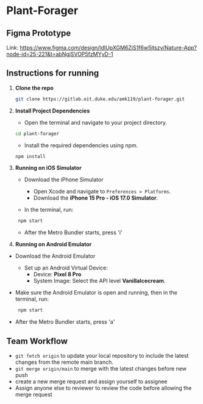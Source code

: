 # Plant-Forager

## Figma Prototype

Link: https://www.figma.com/design/ldIUpXGM6ZjS1f6w5jtszy/Nature-App?node-id=25-221&t=abNgjSVOP5fzMYyD-1

## Instructions for running

1. **Clone the repo**

   ```bash
   git clone https://gitlab.oit.duke.edu/amk119/plant-forager.git
   ```

2. **Install Project Dependencies**

   - Open the terminal and navigate to your project directory.

   ```bash
   cd plant-forager
   ```

   - Install the required dependencies using npm.

   ```bash
   npm install
   ```

3. **Running on iOS Simulator**

   - Download the iPhone Simulator

     - Open Xcode and navigate to `Preferences > Platforms`.
     - Download the **iPhone 15 Pro - iOS 17.0 Simulator**.

   - In the terminal, run:

   ```bash
    npm start
   ```

   - After the Metro Bundler starts, press 'i'

4. **Running on Android Emulator**

- Download the Android Emulator

  - Set up an Android Virtual Device:
    - Device: **Pixel 8 Pro**
    - System Image: Select the API level **VanillaIcecream**.

- Make sure the Android Emulator is open and running, then in the terminal, run:


    ```bash
     npm start
    ```

- After the Metro Bundler starts, press 'a'

## Team Workflow

- `git fetch origin` to update your local repository to include the latest changes from the remote main branch.
- `git merge origin/main` to merge with the latest changes before new push
- create a new merge request and assign yourself to assignee
- Assign anyone else to reviewer to review the code before allowing the merge request
